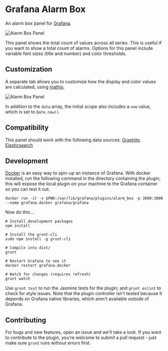 # Grafana Alarm Box

An alarm box panel for [Grafana](http://grafana.org/).

![Alarm Box Panel](https://raw.githubusercontent.com/BTplc/grafana-alarm-box/master/src/img/alarm_box.png)

This panel shows the total count of values across all series. This is useful if you want to show a total count of alarms. Options for this panel include variable font sizes (title and number) and color thresholds. 

## Customization

A separate tab allows you to customize how the display and color values are calculated, using [mathjs](http://mathjs.org).

![Alarm Box Panel](https://raw.githubusercontent.com/BTplc/grafana-alarm-box/master/src/img/alarm_box_customization.png)

In addition to the `data` array, the initial scope also includes a `now` value, which is set to `Date.now()`.

## Compatibility

This panel should work with the following data sources: [Graphite](https://grafana.net/plugins/graphite), [Elasticsearch](https://grafana.net/plugins/elasticsearch)

## Development

[Docker](https://www.docker.com/) is an easy way to spin-up an instance of Grafana. With docker installed, run the following command in the directory containing the plugin; this will expose the local plugin on your machine to the Grafana container so you can test it out.

    docker run -it -v $PWD:/var/lib/grafana/plugins/alarm_box -p 3000:3000 --name grafana.docker grafana/grafana

Now do this...

    # Install development packages
    npm install

    # Install the grunt-cli
    sudo npm install -g grunt-cli

    # Compile into dist/
    grunt

    # Restart Grafana to see it
    docker restart grafana.docker

    # Watch for changes (requires refresh)
    grunt watch

Use `grunt test` to run the Jasmine tests for the plugin; and `grunt eslint` to check for style issues. Note that the plugin controller isn't tested because it depends on Grafana native libraries, which aren't available outside of Grafana.

## Contributing

For bugs and new features, open an issue and we'll take a look. If you want to contribute to the plugin, you're welcome to submit a pull request - just make sure `grunt` runs without errors first.
